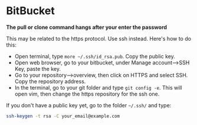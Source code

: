 # BitBucket

**The pull or clone command hangs after your enter the password**

This may be related to the https protocol. Use ssh instead. Here's how to do this:

* Open terminal, type `more ~/.ssh/id_rsa.pub`. Copy the public key.
* Open web browser, go to your bitbucket, under Manage account–&gt;SSH Key, paste the key.
* Go to your repository–&gt;overview, then click on HTTPS and select SSH. Copy the repository address.
* In the terminal, go to your git folder and type `git config -e`. This will open vim, then change the https repository for the ssh one.

If you don't have a public key yet, go to the folder `~/.ssh/` and type:

```bash
ssh-keygen -t rsa -C your_email@example.com
```

